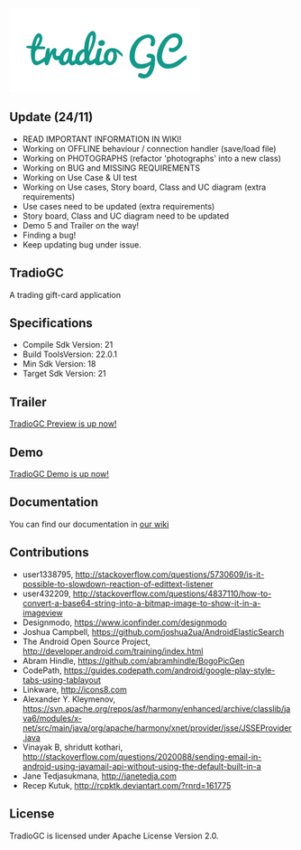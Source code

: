 ![tradioGC](https://github.com/CMPUT301F15T09/Cloud9/blob/yunita/TradioGC/app/src/main/res/mipmap-hdpi/logo.png?raw=true)

## Update (24/11)
- READ IMPORTANT INFORMATION IN WIKI!
- Working on OFFLINE behaviour / connection handler (save/load file)
- Working on PHOTOGRAPHS (refactor 'photographs' into a new class)
- Working on BUG and MISSING REQUIREMENTS
- Working on Use Case & UI test
- Working on Use cases, Story board, Class and UC diagram (extra requirements)
- Use cases need to be updated (extra requirements)
- Story board, Class and UC diagram need to be updated
- Demo 5 and Trailer on the way!
- Finding a bug!
- Keep updating bug under issue.

## TradioGC
A trading gift-card application

## Specifications
- Compile Sdk Version: 21
- Build ToolsVersion: 22.0.1
- Min Sdk Version: 18
- Target Sdk Version: 21

## Trailer
[TradioGC Preview is up now!](https://youtu.be/r3O27hR8o0U)

## Demo
[TradioGC Demo is up now!](https://youtu.be/pxnRsc4ec9A)

## Documentation
You can find our documentation in [our wiki](https://github.com/CMPUT301F15T09/Cloud9/wiki)

## Contributions
- user1338795, http://stackoverflow.com/questions/5730609/is-it-possible-to-slowdown-reaction-of-edittext-listener
- user432209, http://stackoverflow.com/questions/4837110/how-to-convert-a-base64-string-into-a-bitmap-image-to-show-it-in-a-imageview
- Designmodo, https://www.iconfinder.com/designmodo
- Joshua Campbell, https://github.com/joshua2ua/AndroidElasticSearch
- The Android Open Source Project, http://developer.android.com/training/index.html
- Abram Hindle, https://github.com/abramhindle/BogoPicGen
- CodePath, https://guides.codepath.com/android/google-play-style-tabs-using-tablayout
- Linkware, http://icons8.com 
- Alexander Y. Kleymenov, https://svn.apache.org/repos/asf/harmony/enhanced/archive/classlib/java6/modules/x-net/src/main/java/org/apache/harmony/xnet/provider/jsse/JSSEProvider.java
- Vinayak B, shridutt kothari, http://stackoverflow.com/questions/2020088/sending-email-in-android-using-javamail-api-without-using-the-default-built-in-a
- Jane Tedjasukmana, http://janetedja.com
- Recep Kutuk, http://rcpktk.deviantart.com/?rnrd=161775

## License
TradioGC is licensed under Apache License Version 2.0.
